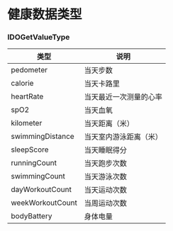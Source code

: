 # 健康数据类型

### IDOGetValueType

| 类型       | 说明         |
| ---------- | ------------ |
| pedometer | 当天步数 |
| calorie | 当天卡路里 |
| heartRate | 当天最近一次测量的心率 |
| spO2 | 当天血氧 |
| kilometer | 当天距离（米） |
| swimmingDistance | 当天室内游泳距离（米） |
| sleepScore | 当天睡眠得分 |
| runningCount | 当天跑步次数 |
| swimmingCount | 当天游泳次数 |
| dayWorkoutCount | 当天运动次数 |
| weekWorkoutCount | 当周运动次数 |
| bodyBattery | 身体电量 |
